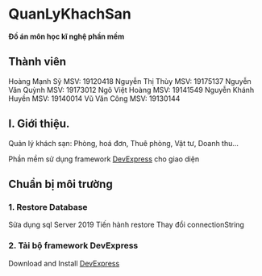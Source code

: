 # QuanLyKhachSan
**Đồ án môn học kĩ nghệ phần mềm**
## Thành viên
Hoàng Mạnh Sỹ		MSV: 19120418
Nguyễn Thị Thùy		MSV: 19175137
Nguyễn Văn Quỳnh	MSV: 19173012
Ngô Việt Hoàng		MSV: 19141549
Nguyễn Khánh Huyền	MSV: 19140014
Vũ Văn Công			MSV: 19130144

## I. Giới thiệu.
Quản lý khách sạn: Phòng, hoá đơn, Thuê phòng, Vật tư, Doanh thu...

Phần mềm sử dụng framework [DevExpress](https://devexpress.com) cho giao diện
## Chuẩn bị môi trường
### 1. Restore Database 
Sửa dụng sql Server 2019 
Tiến hành restore 
Thay đổi connectionString
### 2. Tải bộ framework DevExpress
Download and Install [DevExpress](https://www.devexpress.com/Products/Try) 


